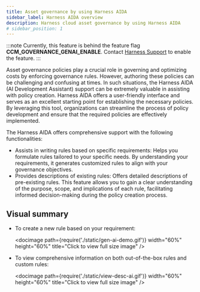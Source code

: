 ```yaml
---
title: Asset governance by using Harness AIDA
sidebar_label: Harness AIDA overview 
description: Harness cloud asset governance by using Harness AIDA
# sidebar_position: 1
---
```

:::note
Currently, this feature is behind the feature flag **CCM_GOVERNANCE_GENAI_ENABLE**. Contact [Harness Support](mailto:support@harness.io) to enable the feature.
:::

Asset governance policies play a crucial role in governing and optimizing costs by enforcing governance rules. However, authoring these policies can be challenging and confusing at times. In such situations, the Harness AIDA (AI Development Assistant) support can be extremely valuable in assisting with policy creation. Harness AIDA offers a user-friendly interface and serves as an excellent starting point for establishing the necessary policies. By leveraging this tool, organizations can streamline the process of policy development and ensure that the required policies are effectively implemented.

The Harness AIDA offers comprehensive support with the following functionalities:

* Assists in writing rules based on specific requirements: Helps you formulate rules tailored to your specific needs. By understanding your requirements, it generates customized rules to align with your governance objectives.
* Provides descriptions of existing rules: Offers detailed descriptions of pre-existing rules. This feature allows you to gain a clear understanding of the purpose, scope, and implications of each rule, facilitating informed decision-making during the policy creation process.

## Visual summary

* To create a new rule based on your requirement: 

  <docimage path={require('./static/gen-ai-demo.gif')} width="60%" height="60%" title="Click to view full size image" />

* To view comprehensive information on both out-of-the-box rules and custom rules:

  <docimage path={require('./static/view-desc-ai.gif')} width="60%" height="60%" title="Click to view full size image" />
